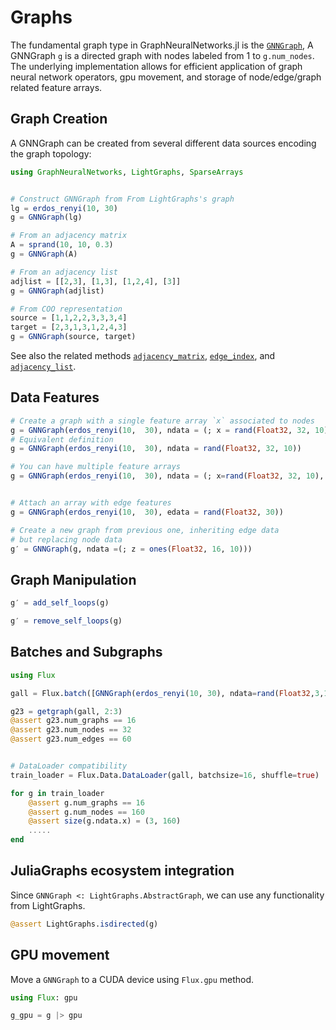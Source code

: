 # Graphs

The fundamental graph type in GraphNeuralNetworks.jl is the [`GNNGraph`](@ref), 
A GNNGraph `g` is a directed graph with nodes labeled from 1 to `g.num_nodes`.
The underlying implementation allows for efficient application of graph neural network
operators, gpu movement, and storage of node/edge/graph related feature arrays.

## Graph Creation
A GNNGraph can be created from several different data sources encoding the graph topology:

```julia
using GraphNeuralNetworks, LightGraphs, SparseArrays


# Construct GNNGraph from From LightGraphs's graph
lg = erdos_renyi(10, 30)
g = GNNGraph(lg)

# From an adjacency matrix
A = sprand(10, 10, 0.3)
g = GNNGraph(A)

# From an adjacency list
adjlist = [[2,3], [1,3], [1,2,4], [3]]
g = GNNGraph(adjlist)

# From COO representation
source = [1,1,2,2,3,3,3,4]
target = [2,3,1,3,1,2,4,3]
g = GNNGraph(source, target)
```

See also the related methods [`adjacency_matrix`](@ref), [`edge_index`](@ref), and [`adjacency_list`](@ref).


## Data Features

```julia
# Create a graph with a single feature array `x` associated to nodes
g = GNNGraph(erdos_renyi(10,  30), ndata = (; x = rand(Float32, 32, 10)))
# Equivalent definition
g = GNNGraph(erdos_renyi(10,  30), ndata = rand(Float32, 32, 10))

# You can have multiple feature arrays
g = GNNGraph(erdos_renyi(10,  30), ndata = (; x=rand(Float32, 32, 10), y=rand(Float32, 10)))


# Attach an array with edge features
g = GNNGraph(erdos_renyi(10,  30), edata = rand(Float32, 30))

# Create a new graph from previous one, inheriting edge data
# but replacing node data
g′ = GNNGraph(g, ndata =(; z = ones(Float32, 16, 10)))
```


## Graph Manipulation

```julia
g′ = add_self_loops(g)

g′ = remove_self_loops(g)
```

## Batches and Subgraphs

```julia
using Flux

gall = Flux.batch([GNNGraph(erdos_renyi(10, 30), ndata=rand(Float32,3,10)) for _ in 1:160])

g23 = getgraph(gall, 2:3)
@assert g23.num_graphs == 16
@assert g23.num_nodes == 32
@assert g23.num_edges == 60


# DataLoader compatibility
train_loader = Flux.Data.DataLoader(gall, batchsize=16, shuffle=true)

for g in train_loader
    @assert g.num_graphs == 16
    @assert g.num_nodes == 160
    @assert size(g.ndata.x) = (3, 160)    
    .....
end
```

## JuliaGraphs ecosystem integration

Since `GNNGraph <: LightGraphs.AbstractGraph`, we can use any functionality from LightGraphs. 

```julia
@assert LightGraphs.isdirected(g)
```

## GPU movement

Move a `GNNGraph` to a CUDA device using `Flux.gpu` method. 

```julia
using Flux: gpu

g_gpu = g |> gpu
```
